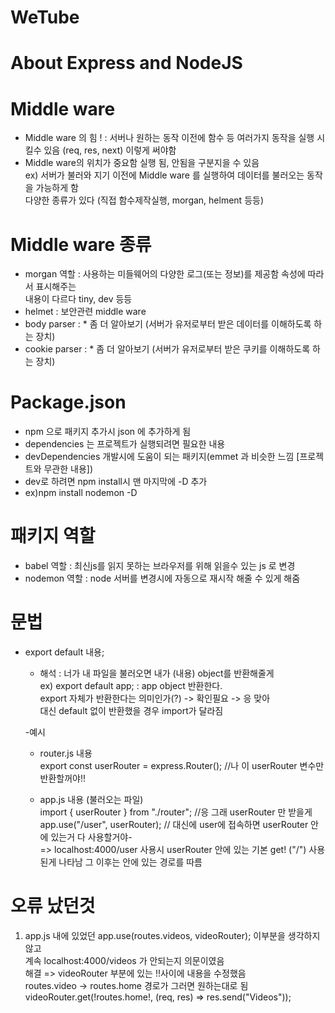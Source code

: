 # WeTube 

# About Express and NodeJS

# Middle ware

- Middle ware 의 힘 ! : 서버나 원하는 동작 이전에 함수 등 여러가지 동작을 실행 시킬수 있음 (req, res, next) 이렇게 써야함  
- Middle ware의 위치가 중요함 실행 됨, 안됨을 구분지을 수 있음  
ex) 서버가 불러와 지기 이전에 Middle ware 를 실행하여 데이터를 불러오는 동작을 가능하게 함  
다양한 종류가 있다 (직접 함수제작실행, morgan, helment 등등)  

# Middle ware 종류

- morgan 역할 : 사용하는 미들웨어의 다양한 로그(또는 정보)를 제공함 속성에 따라서 표시해주는   
내용이 다르다 tiny, dev 등등   
- helmet : 보안관련 middle ware  
- body parser : * 좀 더 알아보기 (서버가 유저로부터 받은 데이터를 이해하도록 하는 장치)  
- cookie parser : * 좀 더 알아보기 (서버가 유저로부터 받은 쿠키를 이해하도록 하는 장치)  

# Package.json

- npm 으로 패키지 추가시 json 에 추가하게 됨   
- dependencies 는 프로젝트가 실행되려면 필요한 내용  
- devDependencies 개발시에 도움이 되는 패키지(emmet 과 비슷한 느낌 [프로젝트와 무관한 내용])  
- dev로 하려면 npm install시 맨 마지막에 -D 추가   
- ex)npm install nodemon -D

# 패키지 역할
- babel 역할 : 최신js를 읽지 못하는 브라우저를 위해 읽을수 있는 js 로 변경  
- nodemon 역할 : node 서버를 변경시에 자동으로 재시작 해줄 수 있게 해줌  


# 문법 
  - export default 내용;  
    - 해석 : 너가 내 파일을 불러오면 내가 (내용) object를 반환해줄게   
    ex) export default app; : app object 반환한다.  
    export 자체가 반환한다는 의미인가(?) -> 확인필요 -> 응 맞아   
    대신 default 없이 반환했을 경우 import가 달라짐  

    -예시 
      - router.js 내용  
        export const userRouter = express.Router();  //나 이 userRouter 변수만 반환할꺼야!!   

      - app.js 내용 (불러오는 파일)  
        import { userRouter } from "./router";  //응 그래 userRouter 만 받을게  
        app.use("/user", userRouter); // 대신에 user에 접속하면 userRouter 안에 있는거 다 사용할거야-  
        => localhost:4000/user 사용시 userRouter 안에 있는 기본 get! ("/") 사용된게 나타남 그 이후는 안에 있는 경로를 따름  


# 오류 났던것 
1. app.js 내에 있었던 app.use(routes.videos, videoRouter); 이부분을 생각하지않고   
계속 localhost:4000/videos 가 안되는지 의문이였음     
해결 => videoRouter 부분에 있는 !!사이에 내용을 수정했음    
routes.video -> routes.home 경로가 그러면 원하는대로 됨   
videoRouter.get(!routes.home!, (req, res) => res.send("Videos"));    


